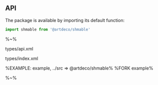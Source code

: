 ## API

The package is available by importing its default function:

```js
import shmable from '@artdeco/shmable'
```

%~%

<typedef method="shmable">types/api.xml</typedef>

<typedef>types/index.xml</typedef>

%EXAMPLE: example, ../src => @artdeco/shmable%
%FORK example%

%~%